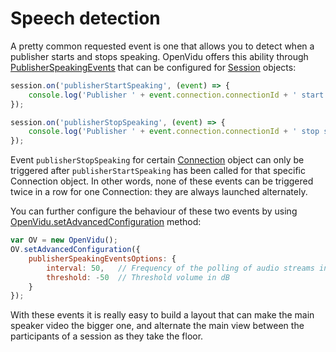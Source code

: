 # Speech detection

A pretty common requested event is one that allows you to detect when a publisher starts and stops speaking. OpenVidu offers this ability through [PublisherSpeakingEvents](../../api/openvidu-browser/classes/publisherspeakingevent.html) that can be configured for [Session](../../api/openvidu-browser/classes/session.html) objects:

```javascript
session.on('publisherStartSpeaking', (event) => {
    console.log('Publisher ' + event.connection.connectionId + ' start speaking');
});

session.on('publisherStopSpeaking', (event) => {
    console.log('Publisher ' + event.connection.connectionId + ' stop speaking');
});
```

Event `publisherStopSpeaking` for certain [Connection](../../api/openvidu-browser/classes/connection.html) object can only be triggered after `publisherStartSpeaking` has been called for that specific Connection object. In other words, none of these events can be triggered twice in a row for one Connection: they are always launched alternately.

You can further configure the behaviour of these two events by using [OpenVidu.setAdvancedConfiguration](../../api/openvidu-browser/classes/openvidu.html#setadvancedconfiguration) method:

```javascript
var OV = new OpenVidu();
OV.setAdvancedConfiguration({
    publisherSpeakingEventsOptions: {
        interval: 50,   // Frequency of the polling of audio streams in ms
        threshold: -50  // Threshold volume in dB
    }
});
```

With these events it is really easy to build a layout that can make the main speaker video the bigger one, and alternate the main view between the participants of a session as they take the floor.